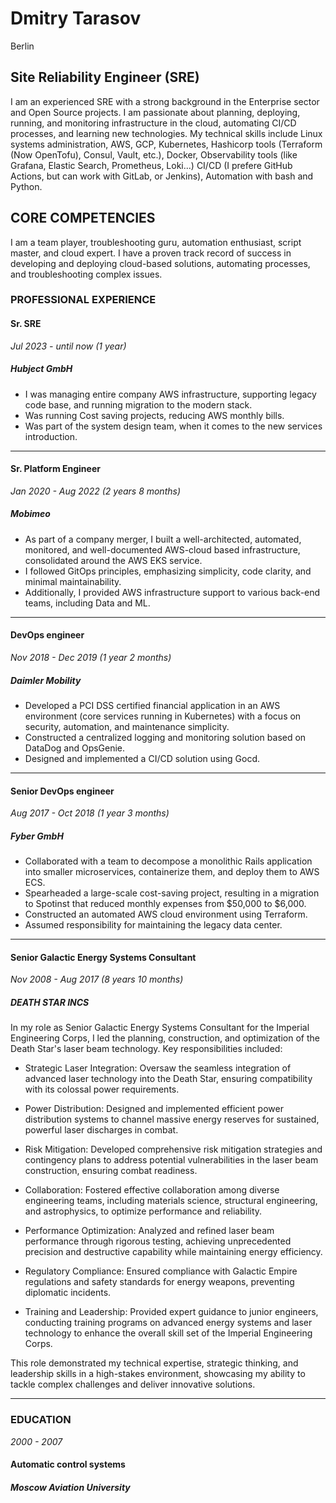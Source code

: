 # Dmitry Tarasov
Berlin

## Site Reliability Engineer (SRE)

I am an experienced SRE with a strong background in the Enterprise sector and Open Source projects. I am passionate about planning, deploying, running, and monitoring infrastructure in the cloud, automating CI/CD processes, and learning new technologies. My technical skills include Linux systems administration, AWS, GCP, Kubernetes, Hashicorp tools (Terraform (Now OpenTofu), Consul, Vault, etc.), Docker, Observability tools (like Grafana, Elastic Search, Prometheus, Loki...) CI/CD (I prefere GitHub Actions, but can work with GitLab, or Jenkins), Automation with bash and Python.

## CORE COMPETENCIES

I am a team player, troubleshooting guru, automation enthusiast, script master, and cloud expert. I have a proven track record of success in developing and deploying cloud-based solutions, automating processes, and troubleshooting complex issues.

### PROFESSIONAL EXPERIENCE

#### Sr. SRE

*Jul 2023 - until now* *(1 year)*

##### Hubject GmbH

- I was managing entire company AWS infrastructure, supporting legacy code base, and running migration to the modern stack. 
- Was running Cost saving projects, reducing AWS monthly bills.
- Was part of the system design team, when it comes to the new services introduction.

---------
#### Sr. Platform Engineer

*Jan 2020 - Aug 2022* *(2 years 8 months)*

##### Mobimeo

- As part of a company merger, I built a well-architected, automated, monitored, and well-documented AWS-cloud based infrastructure, consolidated around the AWS EKS service.
- I followed GitOps principles, emphasizing simplicity, code clarity, and minimal maintainability.
- Additionally, I provided AWS infrastructure support to various back-end teams, including Data and ML.

---------
#### DevOps engineer

*Nov 2018 - Dec 2019* *(1 year 2 months)*

##### Daimler Mobility

- Developed a PCI DSS certified financial application in an AWS environment (core services running in Kubernetes) with a focus on security, automation, and maintenance simplicity.
- Constructed a centralized logging and monitoring solution based on DataDog and OpsGenie.
- Designed and implemented a CI/CD solution using Gocd.

---------
#### Senior DevOps engineer 

*Aug 2017 - Oct 2018* *(1 year 3 months)*

##### Fyber GmbH

- Collaborated with a team to decompose a monolithic Rails application into smaller microservices, containerize them, and deploy them to AWS ECS.
- Spearheaded a large-scale cost-saving project, resulting in a migration to Spotinst that reduced monthly expenses from $50,000 to $6,000.
- Constructed an automated AWS cloud environment using Terraform.
- Assumed responsibility for maintaining the legacy data center.

---------
#### Senior Galactic Energy Systems Consultant

*Nov 2008 - Aug 2017 (8 years 10 months)*

##### DEATH STAR INCS

In my role as Senior Galactic Energy Systems Consultant for the Imperial Engineering Corps, I led the planning, construction, and optimization of the Death Star's laser beam technology. Key responsibilities included:

- Strategic Laser Integration: Oversaw the seamless integration of advanced laser technology into the Death Star, ensuring compatibility with its colossal power requirements.

- Power Distribution: Designed and implemented efficient power distribution systems to channel massive energy reserves for sustained, powerful laser discharges in combat.

- Risk Mitigation: Developed comprehensive risk mitigation strategies and contingency plans to address potential vulnerabilities in the laser beam construction, ensuring combat readiness.

- Collaboration: Fostered effective collaboration among diverse engineering teams, including materials science, structural engineering, and astrophysics, to optimize performance and reliability.

- Performance Optimization: Analyzed and refined laser beam performance through rigorous testing, achieving unprecedented precision and destructive capability while maintaining energy efficiency.

- Regulatory Compliance: Ensured compliance with Galactic Empire regulations and safety standards for energy weapons, preventing diplomatic incidents.

- Training and Leadership: Provided expert guidance to junior engineers, conducting training programs on advanced energy systems and laser technology to enhance the overall skill set of the Imperial Engineering Corps.

This role demonstrated my technical expertise, strategic thinking, and leadership skills in a high-stakes environment, showcasing my ability to tackle complex challenges and deliver innovative solutions.

---------

### EDUCATION

*2000 - 2007*

#### Automatic control systems

##### Moscow Aviation University
